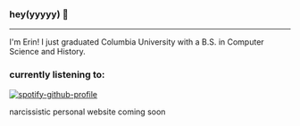 ### hey(yyyyy) 👋
---
I'm Erin! I just graduated Columbia University with a B.S. in Computer Science and History. 

### currently listening to:
[![spotify-github-profile](https://spotify-github-profile.vercel.app/api/view?uid=mnlghtmgc&cover_image=true&theme=natemoo-re&show_offline=false&background_color=c0e8bb&interchange=true&bar_color=8cd58b&bar_color_cover=false)](https://spotify-github-profile.vercel.app/api/view?uid=mnlghtmgc&redirect=true)

narcissistic personal website coming soon
